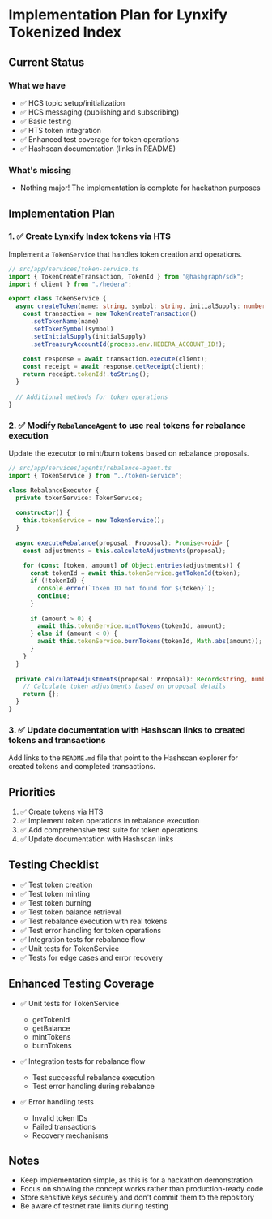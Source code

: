 # Implementation Plan for Lynxify Tokenized Index

## Current Status

### What we have
- ✅ HCS topic setup/initialization
- ✅ HCS messaging (publishing and subscribing)
- ✅ Basic testing
- ✅ HTS token integration
- ✅ Enhanced test coverage for token operations
- ✅ Hashscan documentation (links in README)

### What's missing
- Nothing major! The implementation is complete for hackathon purposes

## Implementation Plan

### 1. ✅ Create Lynxify Index tokens via HTS
Implement a `TokenService` that handles token creation and operations.

```typescript
// src/app/services/token-service.ts
import { TokenCreateTransaction, TokenId } from "@hashgraph/sdk";
import { client } from "./hedera";

export class TokenService {
  async createToken(name: string, symbol: string, initialSupply: number): Promise<string> {
    const transaction = new TokenCreateTransaction()
      .setTokenName(name)
      .setTokenSymbol(symbol)
      .setInitialSupply(initialSupply)
      .setTreasuryAccountId(process.env.HEDERA_ACCOUNT_ID!);
    
    const response = await transaction.execute(client);
    const receipt = await response.getReceipt(client);
    return receipt.tokenId!.toString();
  }
  
  // Additional methods for token operations
}
```

### 2. ✅ Modify `RebalanceAgent` to use real tokens for rebalance execution
Update the executor to mint/burn tokens based on rebalance proposals.

```typescript
// src/app/services/agents/rebalance-agent.ts
import { TokenService } from "../token-service";

class RebalanceExecutor {
  private tokenService: TokenService;
  
  constructor() {
    this.tokenService = new TokenService();
  }
  
  async executeRebalance(proposal: Proposal): Promise<void> {
    const adjustments = this.calculateAdjustments(proposal);
    
    for (const [token, amount] of Object.entries(adjustments)) {
      const tokenId = await this.tokenService.getTokenId(token);
      if (!tokenId) {
        console.error(`Token ID not found for ${token}`);
        continue;
      }
      
      if (amount > 0) {
        await this.tokenService.mintTokens(tokenId, amount);
      } else if (amount < 0) {
        await this.tokenService.burnTokens(tokenId, Math.abs(amount));
      }
    }
  }
  
  private calculateAdjustments(proposal: Proposal): Record<string, number> {
    // Calculate token adjustments based on proposal details
    return {};
  }
}
```

### 3. ✅ Update documentation with Hashscan links to created tokens and transactions
Add links to the `README.md` file that point to the Hashscan explorer for created tokens and completed transactions.

## Priorities

1. ✅ Create tokens via HTS
2. ✅ Implement token operations in rebalance execution
3. ✅ Add comprehensive test suite for token operations
4. ✅ Update documentation with Hashscan links

## Testing Checklist

- ✅ Test token creation
- ✅ Test token minting
- ✅ Test token burning
- ✅ Test token balance retrieval
- ✅ Test rebalance execution with real tokens
- ✅ Test error handling for token operations
- ✅ Integration tests for rebalance flow
- ✅ Unit tests for TokenService
- ✅ Tests for edge cases and error recovery

## Enhanced Testing Coverage

- ✅ Unit tests for TokenService
  - getTokenId
  - getBalance
  - mintTokens
  - burnTokens

- ✅ Integration tests for rebalance flow
  - Test successful rebalance execution
  - Test error handling during rebalance

- ✅ Error handling tests
  - Invalid token IDs
  - Failed transactions
  - Recovery mechanisms

## Notes

- Keep implementation simple, as this is for a hackathon demonstration
- Focus on showing the concept works rather than production-ready code
- Store sensitive keys securely and don't commit them to the repository
- Be aware of testnet rate limits during testing 
